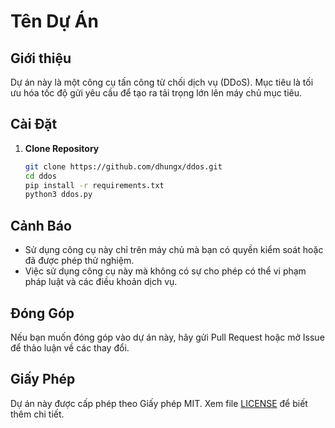 # Tên Dự Án

## Giới thiệu
Dự án này là một công cụ tấn công từ chối dịch vụ (DDoS). Mục tiêu là tối ưu hóa tốc độ gửi yêu cầu để tạo ra tải trọng lớn lên máy chủ mục tiêu.

## Cài Đặt

1. **Clone Repository**

   ```bash
   git clone https://github.com/dhungx/ddos.git
   cd ddos
   pip install -r requirements.txt 
   python3 ddos.py
   ```
## Cảnh Báo

- Sử dụng công cụ này chỉ trên máy chủ mà bạn có quyền kiểm soát hoặc đã được phép thử nghiệm.
- Việc sử dụng công cụ này mà không có sự cho phép có thể vi phạm pháp luật và các điều khoản dịch vụ.

## Đóng Góp

Nếu bạn muốn đóng góp vào dự án này, hãy gửi Pull Request hoặc mở Issue để thảo luận về các thay đổi.

## Giấy Phép

Dự án này được cấp phép theo Giấy phép MIT. Xem file [LICENSE](LICENSE) để biết thêm chi tiết.
